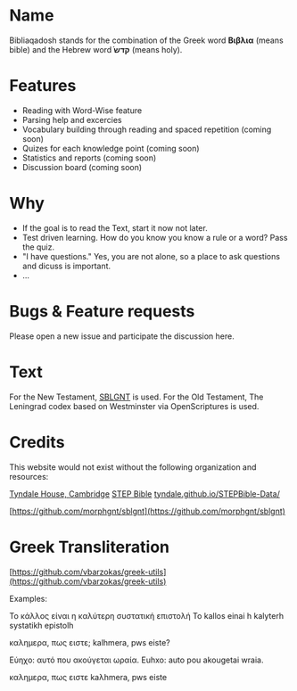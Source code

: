 # Name

Bibliaqadosh stands for the combination of the Greek word **Βιβλια** (means bible) and the Hebrew word ֗**קדש** (means holy). 

# Features

- Reading with Word-Wise feature
- Parsing help and excercies
- Vocabulary building through reading and spaced repetition (coming soon)
- Quizes for each knowledge point (coming soon)
- Statistics and reports (coming soon)
- Discussion board (coming soon)

# Why

- If the goal is to read the Text, start it now not later.
- Test driven learning. How do you know you know a rule or a word? Pass the quiz.
- "I have questions." Yes, you are not alone, so a place to ask questions and dicuss is important.
- ...

# Bugs & Feature requests

Please open a new issue and participate the discussion here.

# Text

For the New Testament, [SBLGNT](http://sblgnt.com) is used.
For the Old Testament, The Leningrad codex based on Westminster via OpenScriptures is used.

# Credits

This website would not exist without the following organization and resources:

[Tyndale House, Cambridge](www.TyndaleHouse.com)
[STEP Bible](www.STEPBible.org)
[tyndale.github.io/STEPBible-Data/](tyndale.github.io/STEPBible-Data/)

[https://github.com/morphgnt/sblgnt](https://github.com/morphgnt/sblgnt)

# Greek Transliteration

[https://github.com/vbarzokas/greek-utils](https://github.com/vbarzokas/greek-utils)

Examples:

Το κάλλος είναι η καλύτερη συστατική επιστολή
To kallos einai h kalyterh systatikh epistolh

καλημερα, πως ειστε;
kalhmera, pws eiste?

Εύηχο: αυτό που ακούγεται ωραία.
Euhxo: auto pou akougetai wraia.

καλημερα, πως ειστε
kaλhmera, pws eiste
